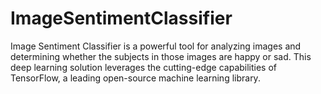 # ImageSentimentClassifier
Image Sentiment Classifier is a powerful tool for analyzing images and determining whether the subjects in those images are happy or sad. This deep learning solution leverages the cutting-edge capabilities of TensorFlow, a leading open-source machine learning library.
